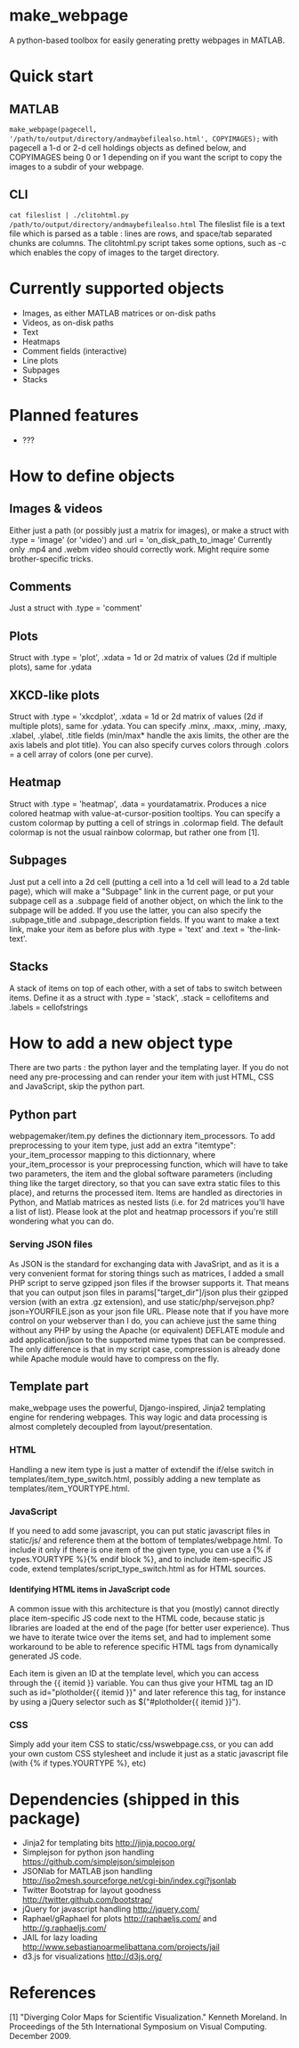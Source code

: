 make_webpage
============

A python-based toolbox for easily generating pretty webpages in MATLAB.

Quick start
===========

MATLAB
------
``make_webpage(pagecell, '/path/to/output/directory/andmaybefilealso.html', COPYIMAGES);``
with pagecell a 1-d or 2-d cell holdings objects as defined below, and
COPYIMAGES being 0 or 1 depending on if you want the script to copy the images
to a subdir of your webpage.

CLI
---
``cat fileslist | ./clitohtml.py /path/to/output/directory/andmaybefilealso.html``
The fileslist file is a text file which is parsed as a table : lines are rows,
and space/tab separated chunks are columns. The clitohtml.py script takes some
options, such as -c which enables the copy of images to the target directory.

Currently supported objects
===========================
- Images, as either MATLAB matrices or on-disk paths
- Videos, as on-disk paths
- Text
- Heatmaps
- Comment fields (interactive)
- Line plots
- Subpages
- Stacks

Planned features
================
- ???

How to define objects
=====================

Images & videos
---------------
Either just a path (or possibly just a matrix for images), or make a struct
with .type = 'image' (or 'video') and .url = 'on_disk_path_to_image'
Currently only .mp4 and .webm video should correctly work. Might require some
brother-specific tricks.

Comments
--------
Just a struct with .type = 'comment'

Plots
-----
Struct with .type = 'plot', .xdata = 1d or 2d matrix of values (2d if multiple
plots), same for .ydata

XKCD-like plots
---------------
Struct with .type = 'xkcdplot', .xdata = 1d or 2d matrix of values (2d if
multiple plots), same for .ydata. You can specify .minx, .maxx, .miny, .maxy,
.xlabel, .ylabel, .title fields (min/max* handle the axis limits, the other are
the axis labels and plot title). You can also specify curves colors through
.colors = a cell array of colors (one per curve).

Heatmap
-------
Struct with .type = 'heatmap', .data = yourdatamatrix. Produces a nice colored
heatmap with value-at-cursor-position tooltips. You can specify a custom
colormap by putting a cell of strings in .colormap field. The default colormap
is not the usual rainbow colormap, but rather one from [1].

Subpages
--------
Just put a cell into a 2d cell (putting a cell into a 1d cell will lead to a 2d
table page), which will make a "Subpage" link in the current page, or put your
subpage cell as a .subpage field of another object, on which the link to the
subpage will be added. If you use the latter, you can also specify the
.subpage_title and .subpage_description fields. If you want to make a text link,
make your item as before plus with .type = 'text' and .text = 'the-link-text'.

Stacks
------
A stack of items on top of each other, with a set of tabs to switch between
items. Define it as a struct with .type = 'stack', .stack = cellofitems and
.labels = cellofstrings

How to add a new object type
============================
There are two parts : the python layer and the templating layer.
If you do not need any pre-processing and can render your item with just HTML,
CSS and JavaScript, skip the python part.

Python part
-----------
webpagemaker/item.py defines the dictionnary item_processors. To add
preprocessing to your item type, just add an extra "itemtype":
your_item_processor mapping to this dictionnary, where your_item_processor is
your preprocessing function, which will have to take two parameters, the item
and the global software parameters (including thing like the target directory,
so that you can save extra static files to this place), and returns the
processed item. Items are handled as directories in Python, and Matlab matrices
as nested lists (i.e. for 2d matrices you'll have a list of list).  Please look
at the plot and heatmap processors if you're still wondering what you can do.

### Serving JSON files ###
As JSON is the standard for exchanging data with JavaSript, and as it is a very
convenient format for storing things such as matrices, I added a small PHP
script to serve gzipped json files if the browser supports it. That means that
you can output json files in params["target_dir"]/json plus their gzipped
version (with an extra .gz extension), and use
static/php/servejson.php?json=YOURFILE.json as your json file URL.
Please note that if you have more control on your webserver than I do, you can
achieve just the same thing without any PHP by using the Apache (or equivalent)
DEFLATE module and add application/json to the supported mime types that can be
compressed. The only difference is that in my script case, compression is
already done while Apache module would have to compress on the fly.

Template part
-------------
make_webpage uses the powerful, Django-inspired, Jinja2 templating engine for
rendering webpages. This way logic and data processing is almost completely
decoupled from layout/presentation.

### HTML
Handling a new item type is just a matter of extendif the if/else switch in
templates/item_type_switch.html, possibly adding a new template as
templates/item_YOURTYPE.html.

### JavaScript
If you need to add some javascript, you can put static javascript files in
static/js/ and reference them at the bottom of templates/webpage.html. To
include it only if there is one item of the given type, you can use a {% if
types.YOURTYPE %}{% endif block %}, and to include item-specific JS code,
extend templates/script_type_switch.html as for HTML sources.

#### Identifying HTML items in JavaScript code
A common issue with this architecture is that you (mostly) cannot directly
place item-specific JS code next to the HTML code, because static js libraries
are loaded at the end of the page (for better user experience). Thus we have to
iterate twice over the items set, and had to implement some workaround to be
able to reference specific HTML tags from dynamically generated JS code.

Each item is given an ID at the template level, which you can access through
the {{ itemid }} variable. You can thus give your HTML tag an ID such as
id="plotholder{{ itemid }}" and later reference this tag, for instance by using
a jQuery selector such as $("#plotholder{{ itemid }}").

### CSS
Simply add your item CSS to static/css/wswebpage.css, or you can add your own
custom CSS stylesheet and include it just as a static javascript file (with
{% if types.YOURTYPE %}, etc)

Dependencies (shipped in this package)
======================================
- Jinja2 for templating bits http://jinja.pocoo.org/
- Simplejson for python json handling https://github.com/simplejson/simplejson
- JSONlab for MATLAB json handling http://iso2mesh.sourceforge.net/cgi-bin/index.cgi?jsonlab
- Twitter Bootstrap for layout goodness http://twitter.github.com/bootstrap/
- jQuery for javascript handling http://jquery.com/
- Raphael/gRaphael for plots http://raphaeljs.com/ and http://g.raphaeljs.com/
- JAIL for lazy loading http://www.sebastianoarmelibattana.com/projects/jail
- d3.js for visualizations http://d3js.org/

References
==========
[1] "Diverging Color Maps for Scientific Visualization." Kenneth Moreland. In
    Proceedings of the 5th International Symposium on Visual Computing. December
    2009.
